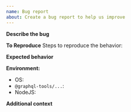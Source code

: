 ```yaml
---
name: Bug report
about: Create a bug report to help us improve
---
```


**Describe the bug**

<!-- A clear and concise description of what the bug is. -->

**To Reproduce**
Steps to reproduce the behavior:

<!-- Adding a codesandbox can help us understand the bug better and speed up things -->

**Expected behavior**

<!-- A clear and concise description of what you expected to happen. -->

**Environment:**

- OS:
- `@graphql-tools/...`:
- NodeJS:

**Additional context**

<!-- Add any other context about the problem here. -->
